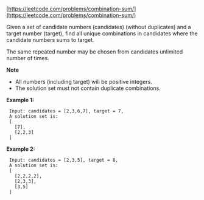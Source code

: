 [https://leetcode.com/problems/combination-sum/](https://leetcode.com/problems/combination-sum/)

Given a set of candidate numbers (candidates) (without duplicates) and a target number (target), find all unique combinations in candidates where the candidate numbers sums to target.

The same repeated number may be chosen from candidates unlimited number of times.

**Note**

* All numbers (including target) will be positive integers.
* The solution set must not contain duplicate combinations.

**Example 1:**
```
 Input: candidates = [2,3,6,7], target = 7,
 A solution set is:
 [
   [7],
   [2,2,3]
 ]
```

**Example 2:**
```
 Input: candidates = [2,3,5], target = 8,
 A solution set is:
 [
   [2,2,2,2],
   [2,3,3],
   [3,5]
 ]
```